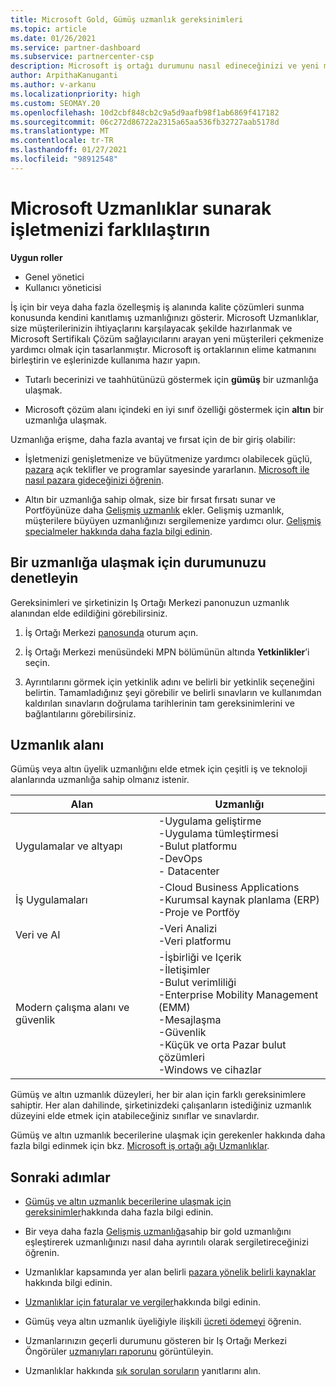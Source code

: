 ```yaml
---
title: Microsoft Gold, Gümüş uzmanlık gereksinimleri
ms.topic: article
ms.date: 01/26/2021
ms.service: partner-dashboard
ms.subservice: partnercenter-csp
description: Microsoft iş ortağı durumunu nasıl edineceğinizi ve yeni müşteriler sunarak altın ve gümüş üyelik düzeylerini kazanmanıza yönelik uzmanlığa yönelik gereksinimleri karşılamayı öğrenin.
author: ArpithaKanuganti
ms.author: v-arkanu
ms.localizationpriority: high
ms.custom: SEOMAY.20
ms.openlocfilehash: 10d2cbf848cb2c9a5d9aafb98f1ab6869f417182
ms.sourcegitcommit: 06c272d86722a2315a65aa536fb32727aab5178d
ms.translationtype: MT
ms.contentlocale: tr-TR
ms.lasthandoff: 01/27/2021
ms.locfileid: "98912548"
---
```

# <a name="differentiate-your-business-by-attaining-microsoft-competencies"></a>Microsoft Uzmanlıklar sunarak işletmenizi farklılaştırın

**Uygun roller**
- Genel yönetici
- Kullanıcı yöneticisi

İş için bir veya daha fazla özelleşmiş iş alanında kalite çözümleri sunma konusunda kendini kanıtlamış uzmanlığınızı gösterir. Microsoft Uzmanlıklar, size müşterilerinizin ihtiyaçlarını karşılayacak şekilde hazırlanmak ve Microsoft Sertifikalı Çözüm sağlayıcılarını arayan yeni müşterileri çekmenize yardımcı olmak için tasarlanmıştır. Microsoft iş ortaklarının elime katmanını birleştirin ve eşlerinizde kullanıma hazır yapın.

- Tutarlı becerinizi ve taahhütünüzü göstermek için **gümüş** bir uzmanlığa ulaşmak.

- Microsoft çözüm alanı içindeki en iyi sınıf özelliği göstermek için **altın** bir uzmanlığa ulaşmak.

Uzmanlığa erişme, daha fazla avantaj ve fırsat için de bir giriş olabilir:

- İşletmenizi genişletmenize ve büyütmenize yardımcı olabilecek güçlü, [pazara](mpn-learn-about-go-to-market-benefits.md) açık teklifler ve programlar sayesinde yararlanın. [Microsoft ile nasıl pazara gideceğinizi öğrenin](https://partner.microsoft.com/solutions/go-to-market).

- Altın bir uzmanlığa sahip olmak, size bir fırsat fırsatı sunar ve Portföyünüze daha [Gelişmiş uzmanlık](advanced-specializations.md) ekler. Gelişmiş uzmanlık, müşterilere büyüyen uzmanlığınızı sergilemenize yardımcı olur. [Gelişmiş specialmeler hakkında daha fazla bilgi edinin](https://partner.microsoft.com/membership/advanced-specialization).

## <a name="check-your-status-as-you-attain-a-competency"></a>Bir uzmanlığa ulaşmak için durumunuzu denetleyin

Gereksinimleri ve şirketinizin Iş Ortağı Merkezi panonuzun uzmanlık alanından elde edildiğini görebilirsiniz.

1. İş Ortağı Merkezi [panosunda](https://partner.microsoft.com/dashboard/home) oturum açın.

2. İş Ortağı Merkezi menüsündeki MPN bölümünün altında **Yetkinlikler**’i seçin.

3. Ayrıntılarını görmek için yetkinlik adını ve belirli bir yetkinlik seçeneğini belirtin. Tamamladığınız şeyi görebilir ve belirli sınavların ve kullanımdan kaldırılan sınavların doğrulama tarihlerinin tam gereksinimlerini ve bağlantılarını görebilirsiniz.

## <a name="competency-areas"></a>Uzmanlık alanı

Gümüş veya altın üyelik uzmanlığını elde etmek için çeşitli iş ve teknoloji alanlarında uzmanlığa sahip olmanız istenir.

|**Alan**            |**Uzmanlığı**                    |
|--------------------|--------------------------------|
|Uygulamalar ve altyapı| -Uygulama geliştirme<br/> -Uygulama tümleştirmesi<br/> -Bulut platformu<br/> -DevOps<br/> - Datacenter |
|İş Uygulamaları | -Cloud Business Applications</br> -Kurumsal kaynak planlama (ERP)</br> -Proje ve Portföy |
|Veri ve AI| -Veri Analizi<br/> -Veri platformu |
|Modern çalışma alanı ve güvenlik | -İşbirliği ve Içerik<br/> -İletişimler<br/> -Bulut verimliliği<br/> -Enterprise Mobility Management (EMM)<br/> -Mesajlaşma<br/> -Güvenlik<br/> -Küçük ve orta Pazar bulut çözümleri<br/> -Windows ve cihazlar |

Gümüş ve altın uzmanlık düzeyleri, her bir alan için farklı gereksinimlere sahiptir. Her alan dahilinde, şirketinizdeki çalışanların istediğiniz uzmanlık düzeyini elde etmek için atabileceğiniz sınıflar ve sınavlardır. 

Gümüş ve altın uzmanlık becerilerine ulaşmak için gerekenler hakkında daha fazla bilgi edinmek için bkz. [Microsoft iş ortağı ağı Uzmanlıklar](https://partner.microsoft.com/membership/competencies).

## <a name="next-steps"></a>Sonraki adımlar

- [Gümüş ve altın uzmanlık becerilerine ulaşmak için gereksinimler](https://partner.microsoft.com/membership/competencies)hakkında daha fazla bilgi edinin.

- Bir veya daha fazla [Gelişmiş uzmanlığa](advanced-specializations.md)sahip bir gold uzmanlığını eşleştirerek uzmanlığınızı nasıl daha ayrıntılı olarak sergiletireceğinizi öğrenin.

- Uzmanlıklar kapsamında yer alan belirli [pazara yönelik belirli kaynaklar](mpn-learn-about-go-to-market-benefits.md) hakkında bilgi edinin.

- [Uzmanlıklar için faturalar ve vergiler](mpn-view-print-maps-invoice.md)hakkında bilgi edinin.

- Gümüş veya altın uzmanlık üyeliğiyle ilişkili [ücreti ödemeyi](mpn-pay-fee-silver-gold-competency.md) öğrenin.

- Uzmanlarınızın geçerli durumunu gösteren bir Iş Ortağı Merkezi Öngörüler [uzmanıyları raporunu](pci-competencies-report.md) görüntüleyin.

- Uzmanlıklar hakkında [sık sorulan soruların](competencies-faq.md) yanıtlarını alın.
